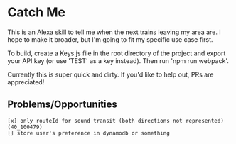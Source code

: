 # Catch Me

This is an Alexa skill to tell me when the next trains leaving my area are. I hope to make it broader, but I'm going to fit my specific use case first.

To build, create a Keys.js file in the root directory of the project and export your API key (or use 'TEST' as a key instead). Then run 'npm run webpack'.

Currently this is super quick and dirty. If you'd like to help out, PRs are appreciated!

## Problems/Opportunities
    [x] only routeId for sound transit (both directions not represented) (40_100479)
    [] store user's preference in dynamodb or something